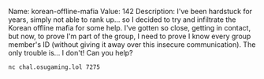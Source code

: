 Name: korean-offline-mafia
Value: 142
Description: I've been hardstuck for years, simply not able to rank up... so I decided to try and infiltrate the Korean offline mafia for some help. I've gotten so close, getting in contact, but now, to prove I'm part of the group, I need to prove I know every group member's ID (without giving it away over this insecure communication). The only trouble is... I don't! Can you help?

`nc chal.osugaming.lol 7275`
